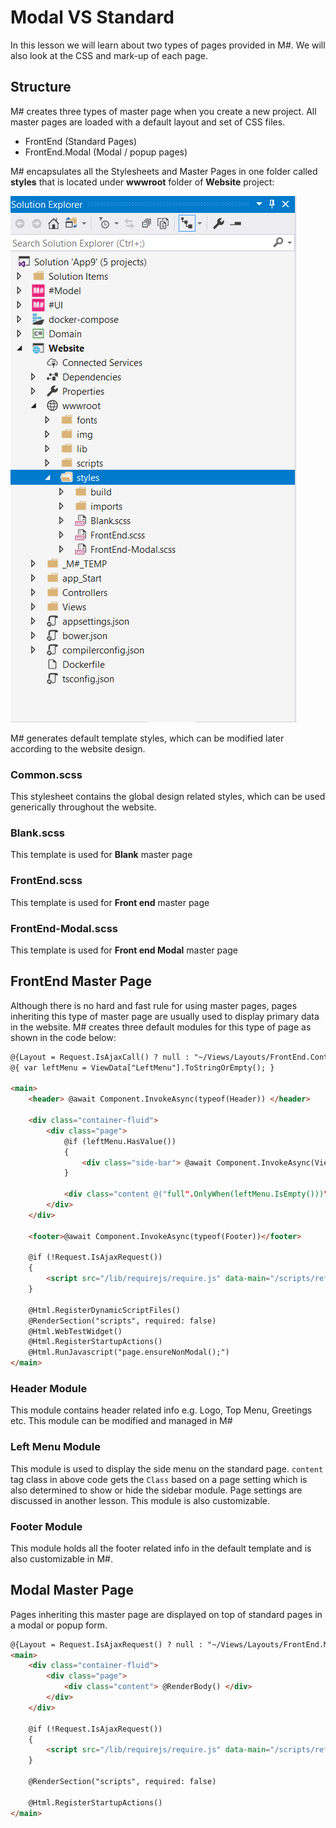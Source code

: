 # Modal VS Standard

In this lesson we will learn about two types of pages provided in M#. We will also look at the CSS and mark-up of each page.

## Structure
M# creates three types of master page when you create a new project. All master pages are loaded with a default layout and set of CSS files.

- FrontEnd (Standard Pages)
- FrontEnd.Modal (Modal / popup pages)

M# encapsulates all the Stylesheets and Master Pages in one folder called **styles** that is located under **wwwroot** folder of **Website** project:

![Master Pages Structure](Images/UIStructure.PNG "Master Pages Structure")

M# generates default template styles, which can be modified later according to the website design.

### Common.scss
This stylesheet contains the global design related styles, which can be used generically throughout the website.

### Blank.scss
This template is used for **Blank** master page

### FrontEnd.scss
This template is used for **Front end** master page

### FrontEnd-Modal.scss
This template is used for **Front end Modal** master page

## FrontEnd Master Page
Although there is no hard and fast rule for using master pages, pages inheriting this type of master page are usually used to display primary data in the website. M# creates three default modules for this type of page as shown in the code below:

```HTML
@{Layout = Request.IsAjaxCall() ? null : "~/Views/Layouts/FrontEnd.Container.cshtml";}
@{ var leftMenu = ViewData["LeftMenu"].ToStringOrEmpty(); }

<main>
    <header> @await Component.InvokeAsync(typeof(Header)) </header>

    <div class="container-fluid">
        <div class="page">
            @if (leftMenu.HasValue())
            {
                <div class="side-bar"> @await Component.InvokeAsync(ViewData["LeftMenu"].ToString()) </div>
            }

            <div class="content @("full".OnlyWhen(leftMenu.IsEmpty()))">@RenderBody()</div>
        </div>
    </div>

    <footer>@await Component.InvokeAsync(typeof(Footer))</footer>

    @if (!Request.IsAjaxRequest())
    {
        <script src="/lib/requirejs/require.js" data-main="/scripts/references"></script>
    }

    @Html.RegisterDynamicScriptFiles()
    @RenderSection("scripts", required: false)
    @Html.WebTestWidget()
    @Html.RegisterStartupActions()
    @Html.RunJavascript("page.ensureNonModal();")
</main>
```

### Header Module
This module contains header related info e.g. Logo, Top Menu, Greetings etc. This module can be modified and managed in M#

### Left Menu Module
This module is used to display the side menu on the standard page. `content` tag class in above code gets the `Class` based on a page setting which is also determined to show or hide the sidebar module. Page settings are discussed in another lesson. This module is also customizable.

### Footer Module
This module holds all the footer related info in the default template and is also customizable in M#.

## Modal Master Page
Pages inheriting this master page are displayed on top of standard pages in a modal or popup form.

```HTML
@{Layout = Request.IsAjaxRequest() ? null : "~/Views/Layouts/FrontEnd.Modal.Container.cshtml";}
<main>
    <div class="container-fluid">
        <div class="page">
            <div class="content"> @RenderBody() </div>
        </div>
    </div>
    
    @if (!Request.IsAjaxRequest())
    {
        <script src="/lib/requirejs/require.js" data-main="/scripts/references"></script>
    }

    @RenderSection("scripts", required: false)

    @Html.RegisterStartupActions()
</main>
```